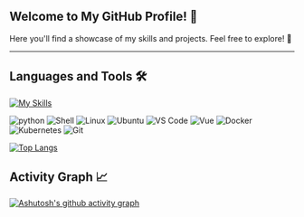 <!-- <h1 align="center">
	<a href="https://git.io/typing-svg">
		<img src="https://readme-typing-svg.herokuapp.com?font=Fira+Code&color=F03A17&duration=4500&pause=1000&center=true&random=false&width=435&separator=%3C&lines=printf(%22hello%2C+world%5Cn%22);%3C%E4%BD%A0%E5%A5%BD%EF%BC%8C%E4%B8%96%E7%95%8C" alt="Typing SVG" />
	</a>
</h1> -->

<!-- ![image](https://github.com/VioletEvergardenZz/VioletEvergardenZz/blob/main/%E5%BE%AE%E4%BF%A1%E5%9B%BE%E7%89%87_20240506185420.jpg) -->

<!-- ![image](https://github.com/VioletEvergardenZz/VioletEvergardenZz/blob/main/IMG/1355035.jpeg) -->
<!-- --- -->

<!-- ### **_"花无凋零之时，意无传达之日；_** **_爱情亘古不变，紫罗兰永存于世"_** -->

<!-- --- -->

## Welcome to My GitHub Profile! 🚀

Here you'll find a showcase of my skills and projects. Feel free to explore! 🌟

---

## Languages and Tools 🛠️
[![My Skills](https://skillicons.dev/icons?i=py,bash,linux,ubuntu,vscode,vue,docker,kubernetes,git&theme=light)](https://skillicons.dev)

![python](https://img.shields.io/badge/-python-%233776AB?style=flat&logo=python&logoColor=ffffff)
![Shell](https://img.shields.io/badge/-Shell-%2389E051?style=flat&logo=powershell&logoColor=ffffff)
![Linux](https://img.shields.io/badge/-Linux-%23FCC624?style=flat&logo=linux&logoColor=ffffff)
![Ubuntu](https://img.shields.io/badge/-Ubuntu-%23E95420?style=flat&logo=ubuntu&logoColor=ffffff)
![VS Code](https://img.shields.io/badge/-VSCode-%230066B8?style=flat&logo=visual-studio-code&logoColor=ffffff)
![Vue](https://img.shields.io/badge/-Vue-4FC08D?style=flat&logo=vue.js&logoColor=ffffff)
![Docker](https://img.shields.io/badge/-Docker-%232496ED?style=flat&logo=docker&logoColor=ffffff)
![Kubernetes](https://img.shields.io/badge/-Kubernetes-%23326CE5?style=flat&logo=kubernetes&logoColor=ffffff)
![Git](https://img.shields.io/badge/-Git-%23ED5A47?style=flat&logo=git&logoColor=%23ffffff)

[![Top Langs](https://github-readme-stats.vercel.app/api/top-langs/?username=VioletEvergardenZz&layout=donut)](https://github.com/anuraghazra/github-readme-stats)

## Activity Graph 📈
[![Ashutosh's github activity graph](https://github-readme-activity-graph.vercel.app/graph?username=VioletEvergardenZz)](https://github.com/ashutosh00710/github-readme-activity-graph)


